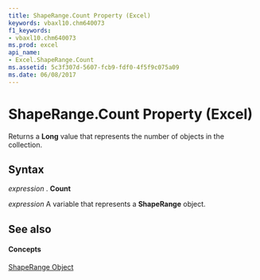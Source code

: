 ```yaml
---
title: ShapeRange.Count Property (Excel)
keywords: vbaxl10.chm640073
f1_keywords:
- vbaxl10.chm640073
ms.prod: excel
api_name:
- Excel.ShapeRange.Count
ms.assetid: 5c3f307d-5607-fcb9-fdf0-4f5f9c075a09
ms.date: 06/08/2017
---
```



# ShapeRange.Count Property (Excel)

Returns a **Long** value that represents the number of objects in the collection.


## Syntax

 _expression_ . **Count**

 _expression_ A variable that represents a **ShapeRange** object.


## See also


#### Concepts


[ShapeRange Object](shaperange-object-excel.md)

